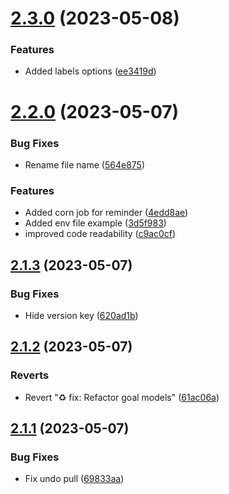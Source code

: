# [2.3.0](https://github.com/hossainchisty/Task-Tracking-Tool/compare/v2.2.0...v2.3.0) (2023-05-08)


### Features

* Added labels options ([ee3419d](https://github.com/hossainchisty/Task-Tracking-Tool/commit/ee3419d6cefafe4b31c11eda122500169f28c67e))



# [2.2.0](https://github.com/hossainchisty/Task-Tracking-Tool/compare/v2.1.3...v2.2.0) (2023-05-07)


### Bug Fixes

* Rename file name ([564e875](https://github.com/hossainchisty/Task-Tracking-Tool/commit/564e8751c43c9858542563fa17f0444e063cedcb))


### Features

* Added corn job for reminder ([4edd8ae](https://github.com/hossainchisty/Task-Tracking-Tool/commit/4edd8ae65fb7721f272baa5a136e5db5bb811af1))
* Added env file example ([3d5f983](https://github.com/hossainchisty/Task-Tracking-Tool/commit/3d5f9838828a328d7ffb3207dea0b67582ca41c0))
* improved code readability ([c9ac0cf](https://github.com/hossainchisty/Task-Tracking-Tool/commit/c9ac0cf15bffef6a59e15d5a0cb10b89181af104))



## [2.1.3](https://github.com/hossainchisty/Task-Tracking-Tool/compare/v2.1.2...v2.1.3) (2023-05-07)


### Bug Fixes

* Hide version key ([620ad1b](https://github.com/hossainchisty/Task-Tracking-Tool/commit/620ad1b2c2eead9cd630ec10c90b3bbb7a7c66b2))



## [2.1.2](https://github.com/hossainchisty/Task-Tracking-Tool/compare/v2.1.1...v2.1.2) (2023-05-07)


### Reverts

* Revert "♻️ fix: Refactor goal models" ([61ac06a](https://github.com/hossainchisty/Task-Tracking-Tool/commit/61ac06a8eae421e0fa42b64cb1c670663405d157))



## [2.1.1](https://github.com/hossainchisty/Task-Tracking-Tool/compare/v2.1.0...v2.1.1) (2023-05-07)


### Bug Fixes

* Fix undo pull ([69833aa](https://github.com/hossainchisty/Task-Tracking-Tool/commit/69833aab1f0cc6c283ea3fbb5a407921446e9296))



